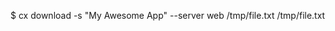 <!-- layout:code post: download_example -->


$ cx download -s "My Awesome App" --server web /tmp/file.txt /tmp/file.txt
